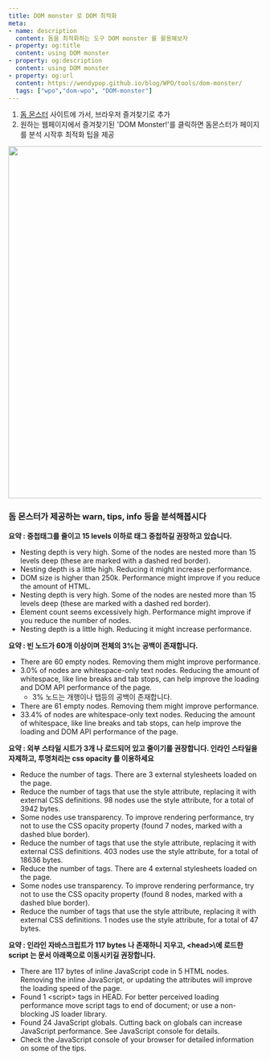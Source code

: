 ```yaml
---
title: DOM monster 로 DOM 최적화
meta:
- name: description
  content: 돔을 최적화하는 도구 DOM monster 를 활용해보자
- property: og:title
  content: using DOM monster 
- property: og:description
  content: using DOM monster
- property: og:url
  content: https://wendypop.github.io/blog/WPO/tools/dom-monster/
  tags: ["wpo","dom-wpo", "DOM-monster"]
---
```



1. [돔 몬스터](http://mir.aculo.us/dom-monster/) 사이트에 가서, 브라우저 즐겨찾기로 추가
2. 원하는 웹페이지에서 즐겨찾기된 'DOM Monster!'를 클릭하면 돔몬스터가 페이지를 분석 시작후 최적화 팁을 제공
  
<img src="~@source/.vuepress/assets/img/wpo/dom-monster.png" width="700">

### 돔 몬스터가 제공하는 warn, tips, info 등을 분석해봅시다
<b> 요약 : 중첩태그를 줄이고 15 levels 이하로 태그 중첩하길 권장하고 있습니다. </b>

- Nesting depth is very high. Some of the nodes are nested more than 15 levels deep (these are marked with a dashed red border).
- Nesting depth is a little high. Reducing it might increase performance.
- DOM size is higher than 250k. Performance might improve if you reduce the amount of HTML.
- Nesting depth is very high. Some of the nodes are nested more than 15 levels deep (these are marked with a dashed red border).
- Element count seems excessively high. Performance might improve if you reduce the number of nodes.
- Nesting depth is a little high. Reducing it might increase performance.


<b> 요약 : 빈 노드가 60개 이상이며 전체의 3%는 공백이 존재합니다. </b>

- There are 60 empty nodes. Removing them might improve performance.
- 3.0% of nodes are whitespace-only text nodes. Reducing the amount of whitespace, like line breaks and tab stops, can help improve the loading and DOM API performance of the page.
  - 3% 노드는 개행이나 탭등의 공백이 존재합니다.
- There are 61 empty nodes. Removing them might improve performance.
- 33.4% of nodes are whitespace-only text nodes. Reducing the amount of whitespace, like line breaks and tab stops, can help improve the loading and DOM API performance of the page.


<b> 요약 : 외부 스타일 시트가 3개 나 로드되어 있고 줄이기를 권장합니다. 인라인 스타일을 자제하고, 투명처리는 css opacity 를 이용하세요 </b>

- Reduce the number of <link rel="stylesheet"> tags. There are 3 external stylesheets loaded on the page.
- Reduce the number of tags that use the style attribute, replacing it with external CSS definitions. 98 nodes use the style attribute, for a total of 3942 bytes.
- Some nodes use transparency. To improve rendering performance, try not to use the CSS opacity property (found 7 nodes, marked with a dashed blue border).
- Reduce the number of tags that use the style attribute, replacing it with external CSS definitions. 403 nodes use the style attribute, for a total of 18636 bytes.
- Reduce the number of <link rel="stylesheet"> tags. There are 4 external stylesheets loaded on the page.
- Some nodes use transparency. To improve rendering performance, try not to use the CSS opacity property (found 8 nodes, marked with a dashed blue border).
- Reduce the number of tags that use the style attribute, replacing it with external CSS definitions. 1 nodes use the style attribute, for a total of 47 bytes.


<b> 요약 : 인라인 자바스크립트가 117 bytes 나 존재하니 지우고, \<head>\에 로드한 script 는 문서 아래쪽으로 이동시키길 권장합니다.</b>

- There are 117 bytes of inline JavaScript code in 5 HTML nodes. Removing the inline JavaScript, or updating the attributes will improve the loading speed of the page.
- Found 1 \<script> tags in HEAD. For better perceived loading performance move script tags to end of document; or use a non-blocking JS loader library. 
- Found 24 JavaScript globals. Cutting back on globals can increase JavaScript performance. See JavaScript console for details. 
- Check the JavaScript console of your browser for detailed information on some of the tips.


<Comment />

